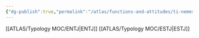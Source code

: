 ```yaml
---
{"dg-publish":true,"permalink":"/atlas/functions-and-attitudes/ti-nemesis/"}
---
```



[[ATLAS/Typology MOC/ENTJ\|ENTJ]]
[[ATLAS/Typology MOC/ESTJ\|ESTJ]]
